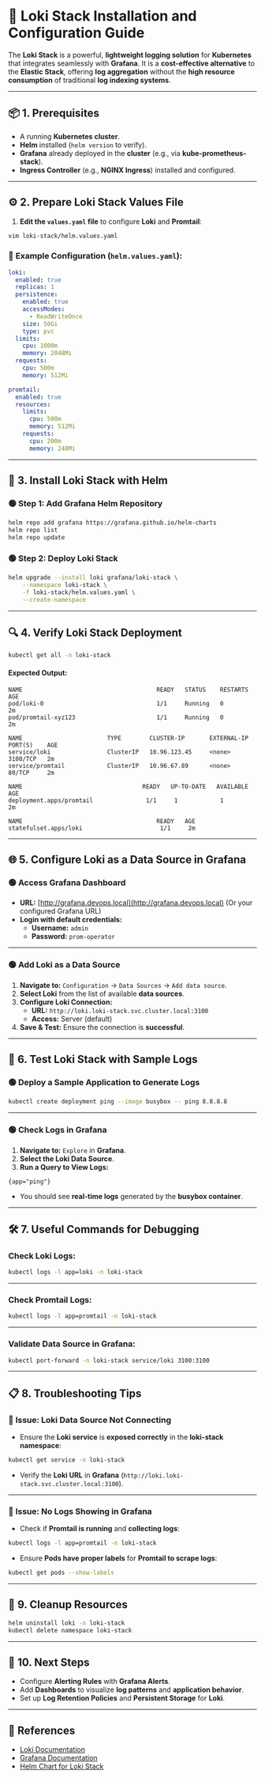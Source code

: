 # 🚀 Loki Stack Installation and Configuration Guide

The **Loki Stack** is a powerful, **lightweight logging solution** for **Kubernetes** that integrates seamlessly with **Grafana**. It is a **cost-effective alternative** to the **Elastic Stack**, offering **log aggregation** without the **high resource consumption** of traditional **log indexing systems**.

---

## 📦 **1. Prerequisites**

- A running **Kubernetes cluster**.
- **Helm** installed (`helm version` to verify).
- **Grafana** already deployed in the **cluster** (e.g., via **kube-prometheus-stack**).
- **Ingress Controller** (e.g., **NGINX Ingress**) installed and configured.

---

## ⚙️ **2. Prepare Loki Stack Values File**

1. **Edit the `values.yaml` file** to configure **Loki** and **Promtail**:

```sh
vim loki-stack/helm.values.yaml
```

### 📝 **Example Configuration (`helm.values.yaml`):**

```yaml
loki:
  enabled: true
  replicas: 1
  persistence:
    enabled: true
    accessModes:
      - ReadWriteOnce
    size: 50Gi
    type: pvc
  limits:
    cpu: 1000m
    memory: 2048Mi
  requests:
    cpu: 500m
    memory: 512Mi

promtail:
  enabled: true
  resources:
    limits:
      cpu: 500m
      memory: 512Mi
    requests:
      cpu: 200m
      memory: 248Mi
```

---

## 🚀 **3. Install Loki Stack with Helm**

### 🟢 **Step 1: Add Grafana Helm Repository**

```sh
helm repo add grafana https://grafana.github.io/helm-charts
helm repo list
helm repo update
```

### 🟢 **Step 2: Deploy Loki Stack**

```sh
helm upgrade --install loki grafana/loki-stack \
    --namespace loki-stack \
    -f loki-stack/helm.values.yaml \
    --create-namespace
```

---

## 🔍 **4. Verify Loki Stack Deployment**

```sh
kubectl get all -n loki-stack
```

#### **Expected Output:**

```plaintext
NAME                                      READY   STATUS    RESTARTS   AGE
pod/loki-0                                1/1     Running   0          2m
pod/promtail-xyz123                       1/1     Running   0          2m

NAME                        TYPE        CLUSTER-IP       EXTERNAL-IP   PORT(S)    AGE
service/loki                ClusterIP   10.96.123.45     <none>        3100/TCP   2m
service/promtail            ClusterIP   10.96.67.89      <none>        80/TCP     2m

NAME                                  READY   UP-TO-DATE   AVAILABLE   AGE
deployment.apps/promtail               1/1     1            1           2m

NAME                                      READY   AGE
statefulset.apps/loki                      1/1     2m
```

---

## 🌐 **5. Configure Loki as a Data Source in Grafana**

### 🟢 **Access Grafana Dashboard**

- **URL:** [http://grafana.devops.local](http://grafana.devops.local) (Or your configured Grafana URL)
- **Login with default credentials:** 
  - **Username:** `admin`
  - **Password:** `prom-operator`

---

### 🟢 **Add Loki as a Data Source**

1. **Navigate to:** `Configuration` -> `Data Sources` -> `Add data source`.
2. **Select Loki** from the list of available **data sources**.
3. **Configure Loki Connection:**
   - **URL:** `http://loki.loki-stack.svc.cluster.local:3100`
   - **Access:** Server (default)
4. **Save & Test:** Ensure the connection is **successful**.

---

## 🧪 **6. Test Loki Stack with Sample Logs**

### 🟢 **Deploy a Sample Application to Generate Logs**

```sh
kubectl create deployment ping --image busybox -- ping 8.8.8.8
```

---

### 🟢 **Check Logs in Grafana**

1. **Navigate to:** `Explore` in **Grafana**.
2. **Select the Loki Data Source**.
3. **Run a Query to View Logs:**

```plaintext
{app="ping"}
```

- You should see **real-time logs** generated by the **busybox container**.

---

## 🛠️ **7. Useful Commands for Debugging**

### **Check Loki Logs:**

```sh
kubectl logs -l app=loki -n loki-stack
```

---

### **Check Promtail Logs:**

```sh
kubectl logs -l app=promtail -n loki-stack
```

---

### **Validate Data Source in Grafana:**

```sh
kubectl port-forward -n loki-stack service/loki 3100:3100
```

---

## 📋 **8. Troubleshooting Tips**

### 🚨 **Issue:** Loki Data Source Not Connecting

- Ensure the **Loki service** is **exposed correctly** in the **loki-stack namespace**:

```sh
kubectl get service -n loki-stack
```

- Verify the **Loki URL** in **Grafana** (`http://loki.loki-stack.svc.cluster.local:3100`).

---

### 🚨 **Issue:** No Logs Showing in Grafana

- Check if **Promtail is running** and **collecting logs**:

```sh
kubectl logs -l app=promtail -n loki-stack
```

- Ensure **Pods have proper labels** for **Promtail to scrape logs**:

```sh
kubectl get pods --show-labels
```

---

## 🔄 **9. Cleanup Resources**

```sh
helm uninstall loki -n loki-stack
kubectl delete namespace loki-stack
```

---

## 🚦 **10. Next Steps**

- Configure **Alerting Rules** with **Grafana Alerts**.
- Add **Dashboards** to visualize **log patterns** and **application behavior**.
- Set up **Log Retention Policies** and **Persistent Storage** for **Loki**.

---

## 📂 **References**

- [Loki Documentation](https://grafana.com/docs/loki/latest/)
- [Grafana Documentation](https://grafana.com/docs/)
- [Helm Chart for Loki Stack](https://artifacthub.io/packages/helm/grafana/loki-stack)

